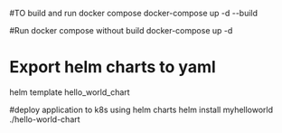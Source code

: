 #TO build and run docker compose
docker-compose up  -d --build


#Run docker compose without build
docker-compose up -d

# Export helm charts to yaml
helm template hello_world_chart

#deploy application to k8s using helm charts
helm install myhelloworld ./hello-world-chart

